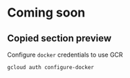 # Coming soon

## Copied section preview

Configure `docker` credentials to use GCR
```
gcloud auth configure-docker
```
